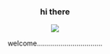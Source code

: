<div align="center">
  <h3>hi there</h3>
    <p align="center"><img src="https://unapothecary.neocities.org/design/graphics/mini95.gif"></p>
    <p>welcome.................................</p>
</div>
